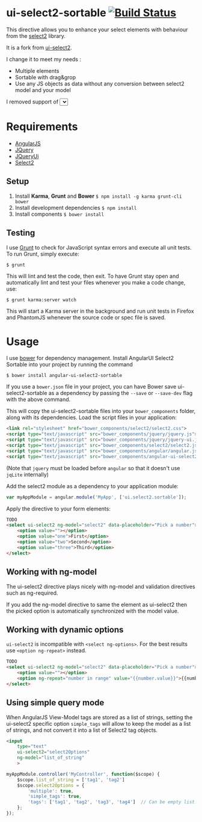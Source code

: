 ui-select2-sortable   [![Build Status](https://travis-ci.org/Taranys/ui-select2-sortable.png?branch=master)](https://travis-ci.org/Taranys/ui-select2-sortable)
==========
This directive allows you to enhance your select elements with behaviour from the [select2](http://ivaynberg.github.io/select2/) library.

It is a fork from [ui-select2](https://github.com/angular-ui/ui-select2).

I change it to meet my needs :
* Multiple elements
* Sortable with drag&grop
* Use any JS objects as data without any conversion between select2 model and your model

I removed support of <select> to keep only <input type="hidden"> to simplify the directive.

# Requirements

- [AngularJS](http://angularjs.org/)
- [JQuery](http://jquery.com/)
- [JQueryUi](http://jqueryui.com/)
- [Select2](http://ivaynberg.github.io/select2/)

## Setup

1. Install **Karma**, **Grunt** and **Bower**
  `$ npm install -g karma grunt-cli bower`
2. Install development dependencies
  `$ npm install`
3. Install components
  `$ bower install`

## Testing

I use [Grunt](http://gruntjs.com/) to check for JavaScript syntax errors and execute all unit tests. To run Grunt, simply execute:

`$ grunt`

This will lint and test the code, then exit. To have Grunt stay open and automatically lint and test your files whenever you make a code change, use:

`$ grunt karma:server watch`

This will start a Karma server in the background and run unit tests in Firefox and PhantomJS whenever the source code or spec file is saved.

# Usage

I use [bower](https://github.com/bower/bower) for dependency management. Install AngularUI Select2 Sortable into your project by running the command

`$ bower install angular-ui-select2-sortable`

If you use a `bower.json` file in your project, you can have Bower save ui-select2-sortable as a dependency by passing the `--save` or `--save-dev` flag with the above command.

This will copy the ui-select2-sortable files into your `bower_components` folder, along with its dependencies. Load the script files in your application:
```html
<link rel="stylesheet" href="bower_components/select2/select2.css">
<script type="text/javascript" src="bower_components/jquery/jquery.js"></script>
<script type="text/javascript" src="bower_components/jquery/jquery-ui.js"></script>
<script type="text/javascript" src="bower_components/select2/select2.js"></script>
<script type="text/javascript" src="bower_components/angular/angular.js"></script>
<script type="text/javascript" src="bower_components/angular-ui-select2/src/select2sortable.js"></script>
```

(Note that `jquery` must be loaded before `angular` so that it doesn't use `jqLite` internally)


Add the select2 module as a dependency to your application module:

```javascript
var myAppModule = angular.module('MyApp', ['ui.select2.sortable']);
```

Apply the directive to your form elements:

```html
TODO
<select ui-select2 ng-model="select2" data-placeholder="Pick a number">
    <option value=""></option>
    <option value="one">First</option>
    <option value="two">Second</option>
    <option value="three">Third</option>
</select>
```

## Working with ng-model

The ui-select2 directive plays nicely with ng-model and validation directives such as ng-required.

If you add the ng-model directive to same the element as ui-select2 then the picked option is automatically synchronized with the model value.

## Working with dynamic options
`ui-select2` is incompatible with `<select ng-options>`. For the best results use `<option ng-repeat>` instead.
```html
TODO
<select ui-select2 ng-model="select2" data-placeholder="Pick a number">
    <option value=""></option>
    <option ng-repeat="number in range" value="{{number.value}}">{{number.text}}</option>
</select>
```

## Using simple query mode

When AngularJS View-Model tags are stored as a list of strings,
setting the ui-select2 specific option `simple_tags` will allow to keep the model as a list of strings,
and not convert it into a list of Select2 tag objects.

```html
<input
    type="text"
    ui-select2="select2Options"
    ng-model="list_of_string"
    >
```

```javascript
myAppModule.controller('MyController', function($scope) {
    $scope.list_of_string = ['tag1', 'tag2']
    $scope.select2Options = {
        'multiple': true,
        'simple_tags': true,
        'tags': ['tag1', 'tag2', 'tag3', 'tag4']  // Can be empty list.
    };
});
```
